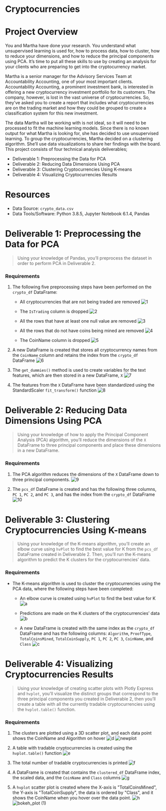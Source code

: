 # Cryptocurrencies
# Project Overview
You and Martha have done your research. You understand what unsupervised learning is used for, how to process data, how to cluster, how to reduce your dimensions, and how to reduce the principal components using PCA. It’s time to put all these skills to use by creating an analysis for your clients who are preparing to get into the cryptocurrency market.

Martha is a senior manager for the Advisory Services Team at Accountability Accounting, one of your most important clients. Accountability Accounting, a prominent investment bank, is interested in offering a new cryptocurrency investment portfolio for its customers. The company, however, is lost in the vast universe of cryptocurrencies. So, they’ve asked you to create a report that includes what cryptocurrencies are on the trading market and how they could be grouped to create a classification system for this new investment.

The data Martha will be working with is not ideal, so it will need to be processed to fit the machine learning models. Since there is no known output for what Martha is looking for, she has decided to use unsupervised learning. To group the cryptocurrencies, Martha decided on a clustering algorithm. She’ll use data visualizations to share her findings with the board. This project consists of four technical analysis deliverables;

* Deliverable 1: Preprocessing the Data for PCA
* Deliverable 2: Reducing Data Dimensions Using PCA
* Deliverable 3: Clustering Cryptocurrencies Using K-means
* Deliverable 4: Visualizing Cryptocurrencies Results
# Resources
* Data Source: `crypto_data.csv`
* Data Tools/Software: Python 3.8.5, Jupyter Notebook 6.1.4, Pandas

# Deliverable 1: Preprocessing the Data for PCA
>Using your knowledge of Pandas, you’ll preprocess the dataset in order to perform PCA in Deliverable 2.

### Requirements
1. The following five preprocessing steps have been performed on the `crypto_df` DataFrame:
    * All cryptocurrencies that are not being traded are removed 
     ![1](https://user-images.githubusercontent.com/76136277/116799776-73083c00-aac9-11eb-9f40-85acaca8ebcd.PNG)

    * The `IsTrading` column is dropped 
    ![2](https://user-images.githubusercontent.com/76136277/116799779-7ac7e080-aac9-11eb-94af-6b36e4228613.PNG)

    * All the rows that have at least one null value are removed 
    ![3](https://user-images.githubusercontent.com/76136277/116799793-82878500-aac9-11eb-8807-e708286f4efd.PNG)

    * All the rows that do not have coins being mined are removed 
    ![4](https://user-images.githubusercontent.com/76136277/116799798-8adfc000-aac9-11eb-9a10-dd11105ec09d.PNG)

    * The CoinName column is dropped 
    ![5](https://user-images.githubusercontent.com/76136277/116799804-903d0a80-aac9-11eb-9d31-9ae0da04614f.PNG)

2. A new DataFrame is created that stores all cryptocurrency names from the `CoinName` column and retains the index from the `crypto_df` DataFrame 
![6](https://user-images.githubusercontent.com/76136277/116799813-b5317d80-aac9-11eb-8a1b-9773fd80bf11.PNG)

3. The `get_dummies()` method is used to create variables for the text features, which are then stored in a new DataFrame, `X` 
![7](https://user-images.githubusercontent.com/76136277/116799816-bbbff500-aac9-11eb-92e7-b3a04058bfa0.PNG)

4. The features from the `X` DataFrame have been standardized using the StandardScaler `fit_transform()` function 
![8](https://user-images.githubusercontent.com/76136277/116799834-dd20e100-aac9-11eb-99c3-f727495dffd1.PNG)

# Deliverable 2: Reducing Data Dimensions Using PCA
>Using your knowledge of how to apply the Principal Component Analysis (PCA) algorithm, you’ll reduce the dimensions of the `X` DataFrame to three principal components and place these dimensions in a new DataFrame.

### Requirements
1. The PCA algorithm reduces the dimensions of the `X` DataFrame down to three principal components.
![9](https://user-images.githubusercontent.com/76136277/116799924-87006d80-aaca-11eb-9092-6b1d6134167a.PNG)

2. The `pcs_df` DataFrame is created and has the following three columns, `PC 1`, `PC 2`, and `PC 3`, and has the index from the `crypto_df` DataFrame
![10](https://user-images.githubusercontent.com/76136277/116799929-8c5db800-aaca-11eb-9732-50da0ca5f8bc.PNG)

# Deliverable 3: Clustering Cryptocurrencies Using K-means
> Using your knowledge of the K-means algorithm, you’ll create an elbow curve using `hvPlot` to find the best value for K from the `pcs_df` DataFrame created in Deliverable 2. Then, you’ll run the K-means algorithm to predict the K clusters for the cryptocurrencies’ data.

### Requirements
* The K-means algorithm is used to cluster the cryptocurrencies using the PCA data, where the following steps have been completed:
  * An elbow curve is created using `hvPlot` to find the best value for K 
  ![a](https://user-images.githubusercontent.com/76136277/116800127-3a1d9680-aacc-11eb-98cd-129e885e5f60.PNG)

  * Predictions are made on the K clusters of the cryptocurrencies’ data 
  ![b](https://user-images.githubusercontent.com/76136277/116800135-4570c200-aacc-11eb-96e6-f9785d30f2e2.PNG)

  * A new DataFrame is created with the same index as the `crypto_df` DataFrame and has the following columns: `Algorithm`, `ProofType`, `TotalCoinsMined`, `TotalCoinSupply`, `PC 1`, `PC 2`, `PC 3`, `CoinName`, and `Class` 
![c](https://user-images.githubusercontent.com/76136277/116800139-528db100-aacc-11eb-9ed4-e1105f4be2b8.PNG)


# Deliverable 4: Visualizing Cryptocurrencies Results
>Using your knowledge of creating scatter plots with Plotly Express and `hvplot`, you’ll visualize the distinct groups that correspond to the three principal components you created in Deliverable 2, then you’ll create a table with all the currently tradable cryptocurrencies using the `hvplot.table()` function.

### Requirements
1. The clusters are plotted using a 3D scatter plot, and each data point shows the CoinName and Algorithm on hover 
![d](https://user-images.githubusercontent.com/76136277/116800238-54a43f80-aacd-11eb-890f-f27ca9355c86.PNG)
![newplot](https://user-images.githubusercontent.com/76136277/116800241-61c12e80-aacd-11eb-8e70-21f3fa3e6444.png)

2. A table with tradable cryptocurrencies is created using the `hvplot.table()` function 
![e](https://user-images.githubusercontent.com/76136277/116800277-afd63200-aacd-11eb-9b88-26ef8b023866.PNG)

3. The total number of tradable cryptocurrencies is printed 
![f](https://user-images.githubusercontent.com/76136277/116800291-cf6d5a80-aacd-11eb-9805-3f0b4ba077b4.PNG)

4. A DataFrame is created that contains the `clustered_df` DataFrame index, the scaled data, and the `CoinName` and `Class` columns
![g](https://user-images.githubusercontent.com/76136277/116800318-06dc0700-aace-11eb-8458-bcb492b77fd5.PNG)

5. A `hvplot` scatter plot is created where the X-axis is "TotalCoinsMined", the Y-axis is "TotalCoinSupply", the data is ordered by "Class", and it shows the CoinName when you hover over the data point.
![h](https://user-images.githubusercontent.com/76136277/116800323-0fccd880-aace-11eb-83cc-8696c0dcebb0.PNG)
![bokeh_plot (1)](https://user-images.githubusercontent.com/76136277/116800327-16f3e680-aace-11eb-9546-34115bf121d0.png)

